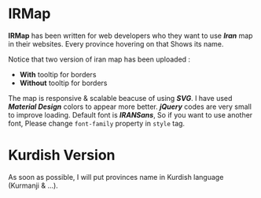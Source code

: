 # IRMap

**IRMap** has been written for web developers who they want to use ***Iran*** map in their websites. Every province hovering on that Shows its name.

Notice that two version of iran map has been uploaded :
* **With** tooltip for borders
* **Without** tooltip for borders

The map is responsive & scalable beacuse of using ***SVG***. I have used ***Material Design*** colors to appear more better. ***jQuery*** codes are very small to improve loading. Default font is ***IRANSans***, So if you want to use another font, Please change `font-family` property in `style` tag.

# Kurdish Version
As soon as possible, I will put provinces name in Kurdish language (Kurmanji & ...).

